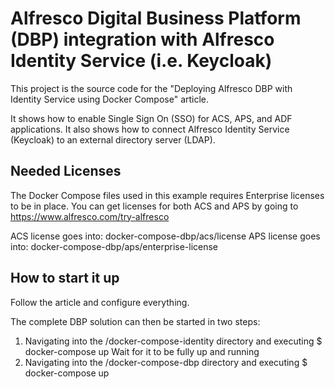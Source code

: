 # Alfresco Digital Business Platform (DBP) integration with Alfresco Identity Service (i.e. Keycloak)
This project is the source code for the "Deploying Alfresco DBP with Identity Service using Docker Compose" article.

It shows how to enable Single Sign On (SSO) for ACS, APS, and ADF applications.
It also shows how to connect Alfresco Identity Service (Keycloak) to an external directory server (LDAP).

## Needed Licenses
The Docker Compose files used in this example requires Enterprise licenses to be in place.
You can get licenses for both ACS and APS by going to https://www.alfresco.com/try-alfresco

ACS license goes into: docker-compose-dbp/acs/license
APS license goes into: docker-compose-dbp/aps/enterprise-license

## How to start it up
Follow the article and configure everything.

The complete DBP solution can then be started in two steps:

1) Navigating into the /docker-compose-identity directory and executing $ docker-compose up
    Wait for it to be fully up and running
2) Navigating into the /docker-compose-dbp directory and executing $ docker-compose up


